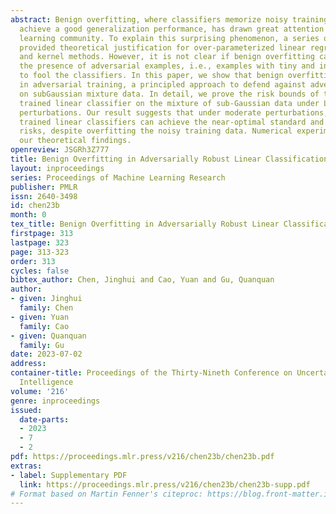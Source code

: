 ```yaml
---
abstract: Benign overfitting, where classifiers memorize noisy training data yet still
  achieve a good generalization performance, has drawn great attention in the machine
  learning community. To explain this surprising phenomenon, a series of works have
  provided theoretical justification for over-parameterized linear regression, classification,
  and kernel methods. However, it is not clear if benign overfitting can occur in
  the presence of adversarial examples, i.e., examples with tiny and intentional perturbations
  to fool the classifiers. In this paper, we show that benign overfitting indeed occurs
  in adversarial training, a principled approach to defend against adversarial examples,
  on subGaussian mixture data. In detail, we prove the risk bounds of the adversarially
  trained linear classifier on the mixture of sub-Gaussian data under Lp adversarial
  perturbations. Our result suggests that under moderate perturbations, adversarially
  trained linear classifiers can achieve the near-optimal standard and adversarial
  risks, despite overfitting the noisy training data. Numerical experiments validate
  our theoretical findings.
openreview: JSGRh3Z777
title: Benign Overfitting in Adversarially Robust Linear Classification
layout: inproceedings
series: Proceedings of Machine Learning Research
publisher: PMLR
issn: 2640-3498
id: chen23b
month: 0
tex_title: Benign Overfitting in Adversarially Robust Linear Classification
firstpage: 313
lastpage: 323
page: 313-323
order: 313
cycles: false
bibtex_author: Chen, Jinghui and Cao, Yuan and Gu, Quanquan
author:
- given: Jinghui
  family: Chen
- given: Yuan
  family: Cao
- given: Quanquan
  family: Gu
date: 2023-07-02
address:
container-title: Proceedings of the Thirty-Nineth Conference on Uncertainty in Artificial
  Intelligence
volume: '216'
genre: inproceedings
issued:
  date-parts:
  - 2023
  - 7
  - 2
pdf: https://proceedings.mlr.press/v216/chen23b/chen23b.pdf
extras:
- label: Supplementary PDF
  link: https://proceedings.mlr.press/v216/chen23b/chen23b-supp.pdf
# Format based on Martin Fenner's citeproc: https://blog.front-matter.io/posts/citeproc-yaml-for-bibliographies/
---
```

